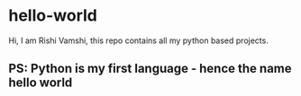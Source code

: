 # hello-world
Hi, I am Rishi Vamshi, this repo contains all my python based projects. 

## PS: Python is my first language - hence the name hello world

